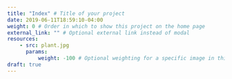 ```yaml
---
title: "Index" # Title of your project
date: 2019-06-11T18:59:10-04:00 
weight: 0 # Order in which to show this project on the home page
external_link: "" # Optional external link instead of modal
resources: 
    - src: plant.jpg
      params:
          weight: -100 # Optional weighting for a specific image in this project folder
draft: true
---
```


